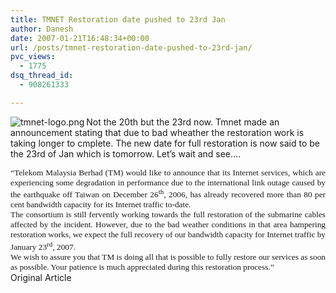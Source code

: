```yaml
---
title: TMNET Restoration date pushed to 23rd Jan
author: Danesh
date: 2007-01-21T16:48:34+00:00
url: /posts/tmnet-restoration-date-pushed-to-23rd-jan/
pvc_views:
  - 1775
dsq_thread_id:
  - 908261333

---
```

<img align="left" alt="tmnet-logo.png" id="image60" title="tmnet-logo.png" src="/techblog/wp-content/uploads/2007/01/tmnet-logo.png" />Not the 20th but the 23rd now. Tmnet made an announcement stating that due to bad wheather the restoration work is taking longer to cmplete. The new date for full restoration is now said to be the 23rd of Jan which is tomorrow. Let&#8217;s wait and see&#8230;.

<p class="MsoNormal" style="margin: 0in 0in 0pt; text-align: justify">
  <span style="font-size: 10pt; font-family: Verdana">&#8220;Telekom Malaysia Berhad (TM) would like to announce that its Internet services, which are experiencing some degradation in performance due to the international link outage caused by the earthquake off Taiwan on December 26<sup>th</sup>, 2006, has already recovered more than 80 per cent bandwidth capacity for its Internet traffic to-date. </span>
</p>

<p class="MsoNormal" style="margin: 0in 0in 0pt; text-align: justify">
  <span style="font-size: 10pt; font-family: Verdana"> </span>
</p>

<p class="MsoNormal" style="margin: 0in 0in 0pt; text-align: justify">
  <span style="font-size: 10pt; font-family: Verdana">The consortium is still fervently working towards the full restoration of the submarine cables affected by the incident. However, due to the bad weather conditions in that area hampering restoration works, we expect the full recovery of our bandwidth capacity for Internet traffic by January 23<sup>rd</sup>, 2007.</span>
</p>

<p class="MsoNormal" style="margin: 0in 0in 0pt; text-align: justify">
  <span style="font-size: 10pt; font-family: Verdana"> </span>
</p>

<p class="MsoNormal" style="margin: 0in 0in 0pt; text-align: justify">
  <span style="font-size: 10pt; font-family: Verdana">We wish to assure you that TM is doing all that is possible to fully restore our services as soon as possible. Your patience is much appreciated during this restoration process.&#8221;</span>
</p>

<p class="MsoNormal" style="margin: 0in 0in 0pt; text-align: justify">
  <p class="MsoNormal" style="margin: 0in 0in 0pt; text-align: justify">
    Original Article
  </p>